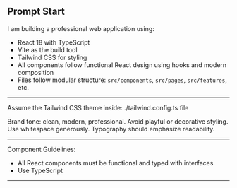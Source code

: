 ## Prompt Start

I am building a professional web application using:
- React 18 with TypeScript
- Vite as the build tool
- Tailwind CSS for styling
- All components follow functional React design using hooks and modern composition
- Files follow modular structure: `src/components`, `src/pages`, `src/features`, etc.

---

Assume the Tailwind CSS theme inside: ./tailwind.config.ts file


Brand tone: clean, modern, professional. Avoid playful or decorative styling. Use whitespace generously. Typography should emphasize readability.

---

Component Guidelines:
- All React components must be functional and typed with interfaces
- Use TypeScript
---
